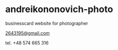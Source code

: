 # andreikononovich-photo
businesscard website for photographer

2643195@gmail.com

tel. +48 574 665 316
